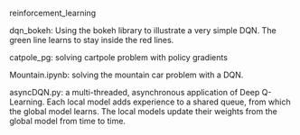 reinforcement_learning

dqn_bokeh: Using the bokeh library to illustrate a very simple DQN. The green line learns to stay inside the red lines.

catpole_pg: solving cartpole problem with policy gradients

Mountain.ipynb: solving the mountain car problem with a DQN.

asyncDQN.py: a multi-threaded, asynchronous application of Deep Q-Learning. Each local model adds experience to a shared queue, from which the global model learns. The local models update their weights from the global model from time to time.
